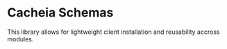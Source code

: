 # Cacheia Schemas

This library allows for lightweight client installation and reusability accross modules.
